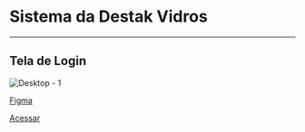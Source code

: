 # Sistema da Destak Vidros
---
## Tela de Login
![Desktop - 1](https://user-images.githubusercontent.com/96010876/201653897-bd0dc2e6-7b5b-409e-ac89-2339b3655593.png)

[Figma](https://www.figma.com/file/9Hq28xEPX1fe4tCaVp4rPY/Untitled?node-id=2%3A2&t=w5tCdquJulvXIubD-1)

[Acessar](https://sistema-destak-vidros-9sr8.vercel.app/)


